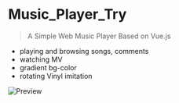 # Music_Player_Try
> A Simple Web Music Player Based on Vue.js
- playing and browsing songs, comments
- watching MV
- gradient bg-color
- rotating Vinyl imitation

![Preview](https://tva1.sinaimg.cn/large/e6c9d24ely1h5cilgzwitj21f60u00wt.jpg)